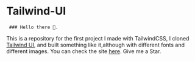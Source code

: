 # Tailwind-UI
     ### Hello there 👋.
     
This is a repository for the first project I made with TailwindCSS, I cloned [Tailwind UI](https://tailwindui.com/), and built something like it,although with different fonts and different images.
 You can check the site [here](https://tailwind-ui-2.vercel.app/). Give me a Star.
     
     
     
